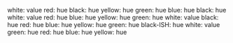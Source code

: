 white: value 
red: hue 
black: hue 
yellow: hue 
green: hue 
blue: hue 
black: hue 
white: value 
red: hue 
blue: hue 
yellow: hue 
green: hue 
white: value 
black: hue 
red: hue 
blue: hue 
yellow: hue 
green: hue 
black-ISH: hue 
white: value 
green: hue 
red: hue 
blue: hue 
yellow: hue 
